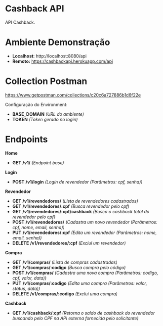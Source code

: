 # Cashback API
API Cashback.

# Ambiente Demonstração
- **Localhost:** http://localhost:8080/api
- **Remoto:** https://cashbackapi.herokuapp.com/api

# Collection Postman
https://www.getpostman.com/collections/c20c6a727886b1d6f22e

Configuração do Environment:
- **BASE_DOMAIN** *(URL do ambiente)*
- **TOKEN** *(Token gerado no login)*

# Endpoints
**Home**
- **GET**  **/v1/** *(Endpoint base)*

**Login**
- **POST**  **/v1/login** *(Login de revendedor (Parâmetros: cpf, senha))*

**Revendedor**
- **GET**    **/v1/revendedores/** *(Lista de revendedores cadastrados)*
- **GET**    **/v1/revendedores/:cpf** *(Busca revendedor pelo cpf)*
- **GET**    **/v1/revendedores/:cpf/cashback** *(Busca o cashback total do revendedor pelo cpf)*
- **POST**   **/v1/revendedores/** *(Cadastra um novo revendedor (Parâmetros: cpf, nome, email, senha))*
- **PUT**    **/v1/revendedores/:cpf** *(Edita um revendedor (Parâmetros: nome, email, senha))*
- **DELETE**  **/v1/revendedores/:cpf** *(Exclui um revendedor)*

**Compra**
- **GET**    **/v1/compras/** *(Lista de compras cadastradas)* 
- **GET**    **/v1/compras/:codigo** *(Busca compra pelo código)*
- **POST**   **/v1/compras/** *(Cadastra uma nova compra (Parâmetros: codigo, cpf, valor, data))*
- **PUT**    **/v1/compras/:codigo** *(Edita uma compra (Parâmetros: valor, status, data))*
- **DELETE**  **/v1/compras/:codigo** *(Exclui uma compra)*

**Cashback**
- **GET**  **/v1/cashback/:cpf** *(Retorna o saldo de cashback do revendedor buscando pelo CPF na API externa fornecida pelo solicitante)*

&nbsp;
&nbsp;
